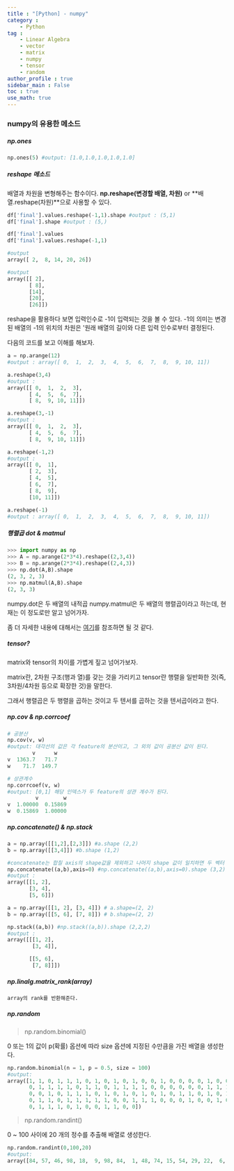 ```yaml
---
title : "[Python] - numpy"
category :
    - Python
tag : 
    - Linear Algebra
    - vector 
    - matrix
    - numpy
    - tensor
    - random
author_profile : true
sidebar_main : False  
toc : true 
use_math: true
---
```


### numpy의 유용한 메소드

##### np.ones
```py
np.ones(5) #output: [1.0,1.0,1.0,1.0,1.0]
```

##### reshape 메소드

배열과 차원을 변형해주는 함수이다.
**np.reshape(변경할 배열, 차원)** or **배열.reshape(차원)**으로 사용할 수 있다.
```py
df['final'].values.reshape(-1,1).shape #output : (5,1)
df['final'].shape #output : (5,)

df['final'].values
df['final'].values.reshape(-1,1)

#output
array([ 2,  8, 14, 20, 26])

#output
array([[ 2],
       [ 8],
       [14],
       [20],
       [26]])
```

reshape을 활용하다 보면 입력인수로 -1이 입력되는 것을 볼 수 있다.
-1의 의미는 변경된 배열의 -1의 위치의 차원은 '원래 배열의 길이와 다른 입력 인수로부터 결정된다. 

다음의 코드를 보고 이해를 해보자. 

```py
a = np.arange(12) 
#output : array([ 0,  1,  2,  3,  4,  5,  6,  7,  8,  9, 10, 11])

a.reshape(3,4)
#output : 
array([[ 0,  1,  2,  3],
       [ 4,  5,  6,  7],
       [ 8,  9, 10, 11]])

a.reshape(3,-1)
#output : 
array([[ 0,  1,  2,  3],
       [ 4,  5,  6,  7],
       [ 8,  9, 10, 11]])

a.reshape(-1,2)
#output :
array([[ 0,  1],
       [ 2,  3],
       [ 4,  5],
       [ 6,  7],
       [ 8,  9],
       [10, 11]])

a.reshape(-1)
#output : array([ 0,  1,  2,  3,  4,  5,  6,  7,  8,  9, 10, 11])
```

##### 행렬곱 dot & matmul
```py
>>> import numpy as np
>>> A = np.arange(2*3*4).reshape((2,3,4))
>>> B = np.arange(2*3*4).reshape((2,4,3))
>>> np.dot(A,B).shape
(2, 3, 2, 3)
>>> np.matmul(A,B).shape
(2, 3, 3)
```
numpy.dot은 두 배열의 내적곱 
numpy.matmul은 두 배열의 행렬곱이라고 하는데, 현재는 이 정도로만 알고 넘어가자. 

좀 더 자세한 내용에 대해서는 [여기](https://m.blog.naver.com/PostView.naver?blogId=cjh226&logNo=221356884894&proxyReferer=https:%2F%2Fwww.google.com%2F)를 참조하면 될 것 같다. 

##### tensor?

matrix와 tensor의 차이를 가볍게 짚고 넘어가보자.

matrix란, 2차원 구조(행과 열)를 갖는 것을 가리키고 tensor란 행렬을 일반화한 것(즉, 3차원/4차원 등으로 확장한 것)을 말한다. 

그래서 행렬곱은 두 행렬을 곱하는 것이고 두 텐서를 곱하는 것을 텐서곱이라고 한다.

##### np.cov & np.corrcoef
```py
# 공분산
np.cov(v, w)
#output: 대각선의 값은 각 feature의 분산이고, 그 외의 값이 공분산 값이 된다.
        v      w
v  1363.7   71.7
w    71.7  149.7

# 상관계수
np.corrcoef(v, w)
#output: [0,1] 해당 인덱스가 두 feature의 상관 계수가 된다.
         v        w
v  1.00000  0.15869
w  0.15869  1.00000
```
##### np.concatenate() & np.stack
```py
a = np.array([[1,2],[2,3]]) #a.shape (2,2)
b = np.array([[3,4]]) #b.shape (1,2)

#concatenate는 합칠 axis의 shape값을 제외하고 나머지 shape 값이 일치하면 두 벡터 값 혹은 행렬 값을 합칠 수 있다.
np.concatenate((a,b),axis=0) #np.concatenate((a,b),axis=0).shape (3,2)
#output : 
array([[1, 2],
       [3, 4],
       [5, 6]])

a = np.array([[1, 2], [3, 4]]) # a.shape=(2, 2)
b = np.array([[5, 6], [7, 8]]) # b.shape=(2, 2)

np.stack((a,b)) #np.stack((a,b)).shape (2,2,2)
#output : 
array([[[1, 2],
        [3, 4]],

       [[5, 6],
        [7, 8]]])
```
##### np.linalg.matrix_rank(array)
```py
array의 rank를 반환해준다.
```

##### np.random

>np.random.binomial()

0 또는 1의 값이 p(확률) 옵션에 따라 size 옵션에 지정된 수만큼을 가진 배열을 생성한다. 

```py
np.random.binomial(n = 1, p = 0.5, size = 100)
#output:
array([1, 1, 0, 1, 1, 1, 0, 1, 0, 1, 0, 1, 0, 0, 1, 0, 0, 0, 0, 1, 0, 0,
       0, 1, 1, 1, 1, 0, 1, 1, 0, 1, 1, 1, 1, 0, 0, 0, 0, 0, 0, 1, 1, 1,
       0, 0, 1, 0, 1, 1, 1, 0, 1, 0, 1, 0, 1, 0, 1, 0, 1, 1, 0, 1, 0, 1,
       0, 1, 1, 0, 1, 1, 1, 1, 1, 0, 0, 1, 1, 1, 0, 0, 0, 1, 0, 0, 1, 0,
       0, 1, 1, 1, 0, 1, 0, 0, 1, 1, 0, 0])
```

>np.random.randint()

0 ~ 100 사이에 20 개의 정수를 추출해 배열로 생성한다.

```py
np.random.randint(0,100,20)
#output:
array([84, 57, 46, 98, 18,  9, 98, 84,  1, 48, 74, 15, 54, 29, 22,  6, 72,66, 32, 79])
```